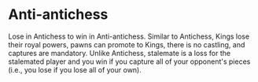 # Anti-antichess
Lose in Antichess to win in Anti-antichess. Similar to Antichess, Kings lose their royal powers, pawns can promote to Kings, there is no castling, and captures are mandatory. Unlike Antichess, stalemate is a loss for the stalemated player and you win if you capture all of your opponent's pieces (i.e., you lose if you lose all of your own).
